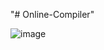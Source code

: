 "# Online-Compiler" 

![image](https://github.com/HimanshuShekhar18/Online-Code-Compiler/assets/96346919/3e02f680-2e24-401f-9365-6d6e553fedf2)
